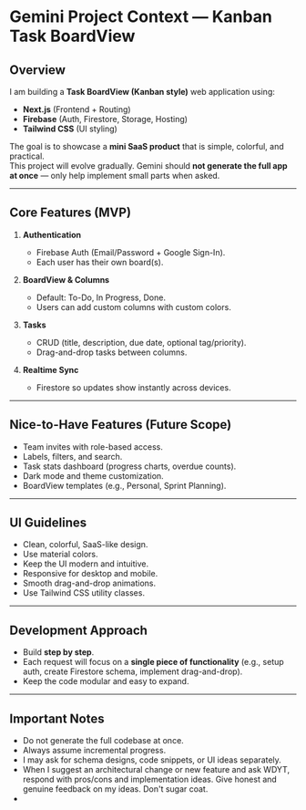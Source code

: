 # Gemini Project Context — Kanban Task BoardView

## Overview
I am building a **Task BoardView (Kanban style)** web application using:
- **Next.js** (Frontend + Routing)
- **Firebase** (Auth, Firestore, Storage, Hosting)
- **Tailwind CSS** (UI styling)

The goal is to showcase a **mini SaaS product** that is simple, colorful, and practical.  
This project will evolve gradually. Gemini should **not generate the full app at once** — only help implement small parts when asked.

---

## Core Features (MVP)
1. **Authentication**
    - Firebase Auth (Email/Password + Google Sign-In).
    - Each user has their own board(s).

2. **BoardView & Columns**
    - Default: To-Do, In Progress, Done.
    - Users can add custom columns with custom colors.

3. **Tasks**
    - CRUD (title, description, due date, optional tag/priority).
    - Drag-and-drop tasks between columns.

4. **Realtime Sync**
    - Firestore so updates show instantly across devices.

---

## Nice-to-Have Features (Future Scope)
- Team invites with role-based access.
- Labels, filters, and search.
- Task stats dashboard (progress charts, overdue counts).
- Dark mode and theme customization.
- BoardView templates (e.g., Personal, Sprint Planning).

---

## UI Guidelines
- Clean, colorful, SaaS-like design.
- Use material colors.
- Keep the UI modern and intuitive.
- Responsive for desktop and mobile.
- Smooth drag-and-drop animations.
- Use Tailwind CSS utility classes.

---

## Development Approach
- Build **step by step**.
- Each request will focus on a **single piece of functionality** (e.g., setup auth, create Firestore schema, implement drag-and-drop).
- Keep the code modular and easy to expand.

---

## Important Notes
- Do not generate the full codebase at once.
- Always assume incremental progress.
- I may ask for schema designs, code snippets, or UI ideas separately.
- When I suggest an architectural change or new feature and ask WDYT, respond with pros/cons and implementation ideas. Give honest and genuine feedback on my ideas. Don't sugar coat.
- 
